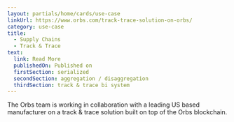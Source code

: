 ```yaml
---
layout: partials/home/cards/use-case
linkUrl: https://www.orbs.com/track-trace-solution-on-orbs/
category: use-case
title:
  - Supply Chains
  - Track & Trace
text:
  link: Read More
  publishedOn: Published on
  firstSection: serialized
  secondSection: aggregation / disaggregation
  thirdSection: track & trace bi system
---
```


The Orbs team is working in collaboration with a leading US based manufacturer on a track & trace solution built on top of the Orbs blockchain.
